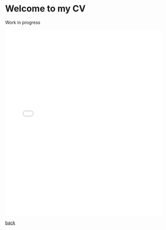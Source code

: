 # Welcome to my CV

Work in progress


<embed src="/assets/img/CV.pdf" width="100%" height="600px" type="application/pdf">


[back](./)
